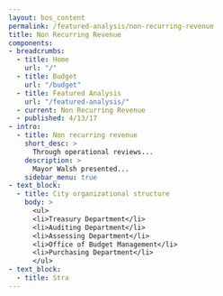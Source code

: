 ```yaml
---
layout: bos_content
permalink: /featured-analysis/non-recurring-revenue
title: Non Recurring Revenue
components:
- breadcrumbs:
  - title: Home
    url: "/"
  - title: Budget
    url: "/budget"
  - title: Featured Analysis
    url: "/featured-analysis/"
  - current: Non Recurring Revenue
  - published: 4/13/17
- intro:
  - title: Non recurring revenue
    short_desc: >
      Through operational reviews...
    description: >
      Mayor Walsh presented...
    sidebar_menu: true    
- text_block:
  - title: City organizational structure
    body: >
      <ul>
      <li>Treasury Department</li>
      <li>Auditing Department</li>
      <li>Assessing Department</li>
      <li>Office of Budget Management</li>
      <li>Purchasing Department</li>
      </ul>
- text_block:
  - title: Stra
---
```

